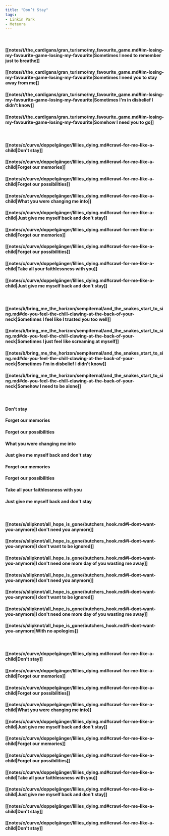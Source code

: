 ```yaml
---
title: "Don’t Stay"
tags:
- Linkin Park
- Meteora
---
```

&nbsp;
#### [[notes/t/the_cardigans/gran_turismo/my_favourite_game.md#im-losing-my-favourite-game-losing-my-favourite|Sometimes I need to remember just to breathe]]
#### [[notes/t/the_cardigans/gran_turismo/my_favourite_game.md#im-losing-my-favourite-game-losing-my-favourite|Sometimes I need you to stay away from me]]
#### [[notes/t/the_cardigans/gran_turismo/my_favourite_game.md#im-losing-my-favourite-game-losing-my-favourite|Sometimes I'm in disbelief I didn't know]]
#### [[notes/t/the_cardigans/gran_turismo/my_favourite_game.md#im-losing-my-favourite-game-losing-my-favourite|Somehow I need you to go]]
&nbsp;
#### [[notes/c/curve/doppelgänger/lillies_dying.md#crawl-for-me-like-a-child|Don't stay]]
#### [[notes/c/curve/doppelgänger/lillies_dying.md#crawl-for-me-like-a-child|Forget our memories]]
#### [[notes/c/curve/doppelgänger/lillies_dying.md#crawl-for-me-like-a-child|Forget our possibilities]]
#### [[notes/c/curve/doppelgänger/lillies_dying.md#crawl-for-me-like-a-child|What you were changing me into]]
#### [[notes/c/curve/doppelgänger/lillies_dying.md#crawl-for-me-like-a-child|Just give me myself back and don't stay]]
#### [[notes/c/curve/doppelgänger/lillies_dying.md#crawl-for-me-like-a-child|Forget our memories]]
#### [[notes/c/curve/doppelgänger/lillies_dying.md#crawl-for-me-like-a-child|Forget our possibilities]]
#### [[notes/c/curve/doppelgänger/lillies_dying.md#crawl-for-me-like-a-child|Take all your faithlessness with you]]
#### [[notes/c/curve/doppelgänger/lillies_dying.md#crawl-for-me-like-a-child|Just give me myself back and don't stay]]
&nbsp;
#### [[notes/b/bring_me_the_horizon/sempiternal/and_the_snakes_start_to_sing.md#do-you-feel-the-chill-clawing-at-the-back-of-your-neck|Sometimes I feel like I trusted you too well]]
#### [[notes/b/bring_me_the_horizon/sempiternal/and_the_snakes_start_to_sing.md#do-you-feel-the-chill-clawing-at-the-back-of-your-neck|Sometimes I just feel like screaming at myself]]
#### [[notes/b/bring_me_the_horizon/sempiternal/and_the_snakes_start_to_sing.md#do-you-feel-the-chill-clawing-at-the-back-of-your-neck|Sometimes I'm in disbelief I didn't know]]
#### [[notes/b/bring_me_the_horizon/sempiternal/and_the_snakes_start_to_sing.md#do-you-feel-the-chill-clawing-at-the-back-of-your-neck|Somehow I need to be alone]]
&nbsp;
#### Don't stay
#### Forget our memories
#### Forget our possibilities
#### What you were changing me into
#### Just give me myself back and don't stay
#### Forget our memories
#### Forget our possibilities
#### Take all your faithlessness with you
#### Just give me myself back and don't stay
&nbsp;
#### [[notes/s/slipknot/all_hope_is_gone/butchers_hook.md#i-dont-want-you-anymore|I don't need you anymore]]
#### [[notes/s/slipknot/all_hope_is_gone/butchers_hook.md#i-dont-want-you-anymore|I don't want to be ignored]]
#### [[notes/s/slipknot/all_hope_is_gone/butchers_hook.md#i-dont-want-you-anymore|I don't need one more day of you wasting me away]]
#### [[notes/s/slipknot/all_hope_is_gone/butchers_hook.md#i-dont-want-you-anymore|I don't need you anymore]]
#### [[notes/s/slipknot/all_hope_is_gone/butchers_hook.md#i-dont-want-you-anymore|I don't want to be ignored]]
#### [[notes/s/slipknot/all_hope_is_gone/butchers_hook.md#i-dont-want-you-anymore|I don't need one more day of you wasting me away]]
#### [[notes/s/slipknot/all_hope_is_gone/butchers_hook.md#i-dont-want-you-anymore|With no apologies]]
&nbsp;
#### [[notes/c/curve/doppelgänger/lillies_dying.md#crawl-for-me-like-a-child|Don't stay]]
#### [[notes/c/curve/doppelgänger/lillies_dying.md#crawl-for-me-like-a-child|Forget our memories]]
#### [[notes/c/curve/doppelgänger/lillies_dying.md#crawl-for-me-like-a-child|Forget our possibilities]]
#### [[notes/c/curve/doppelgänger/lillies_dying.md#crawl-for-me-like-a-child|What you were changing me into]]
#### [[notes/c/curve/doppelgänger/lillies_dying.md#crawl-for-me-like-a-child|Just give me myself back and don't stay]]
#### [[notes/c/curve/doppelgänger/lillies_dying.md#crawl-for-me-like-a-child|Forget our memories]]
#### [[notes/c/curve/doppelgänger/lillies_dying.md#crawl-for-me-like-a-child|Forget our possibilities]]
#### [[notes/c/curve/doppelgänger/lillies_dying.md#crawl-for-me-like-a-child|Take all your faithlessness with you]]
#### [[notes/c/curve/doppelgänger/lillies_dying.md#crawl-for-me-like-a-child|Just give me myself back and don't stay]]
#### [[notes/c/curve/doppelgänger/lillies_dying.md#crawl-for-me-like-a-child|Don't stay]]
#### [[notes/c/curve/doppelgänger/lillies_dying.md#crawl-for-me-like-a-child|Don't stay]]
